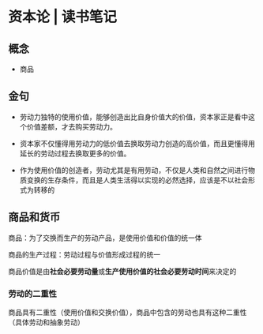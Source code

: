 # 资本论 | 读书笔记

## 概念

+ 商品

## 金句

+ 劳动力独特的使用价值，能够创造出比自身价值大的价值，资本家正是看中这个价值差额，才去购买劳动力。

+ 资本家不仅懂得用劳动力的低价值去换取劳动力创造的高价值，而且更懂得用延长的劳动过程去换取更多的价值。

+ 作为使用价值的创造者，劳动尤其是有用劳动，不仅是人类和自然之间进行物质变换的生存条件，而且是人类生活得以实现的必然选择，应该是不以社会形式为转移的

## 商品和货币

商品：为了交换而生产的劳动产品，是使用价值和价值的统一体

商品的生产过程：劳动过程与价值形成过程的统一

商品价值是由**社会必要劳动量**或**生产使用价值的社会必要劳动时间**来决定的

### 劳动的二重性

商品具有二重性（使用价值和交换价值），商品中包含的劳动也具有这种二重性（具体劳动和抽象劳动）



